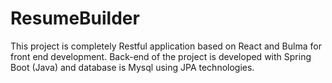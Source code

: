 # ResumeBuilder
This project is completely Restful application based on React and Bulma for front end development. Back-end of the project is developed with Spring Boot (Java) and database is Mysql using JPA technologies.
